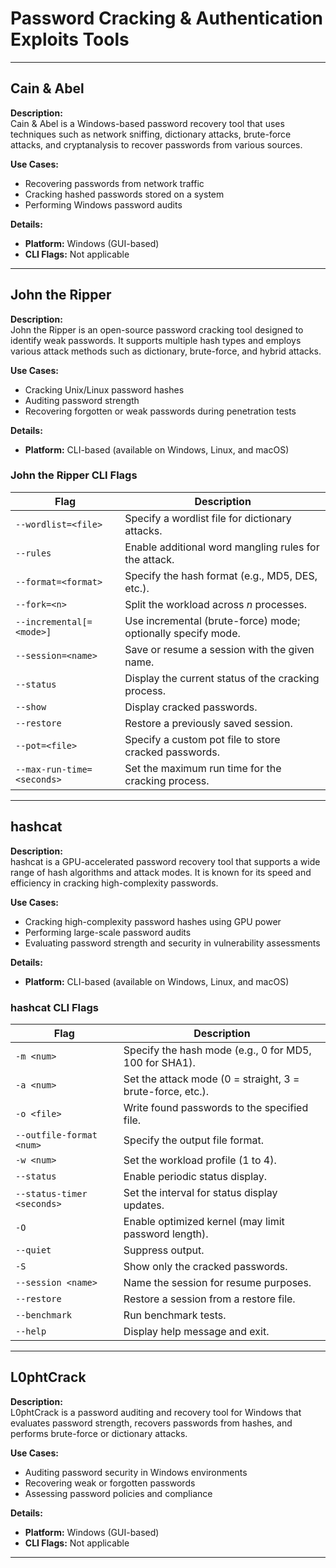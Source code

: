 # Password Cracking & Authentication Exploits Tools

---

## Cain & Abel

**Description:**  
Cain & Abel is a Windows-based password recovery tool that uses techniques such as network sniffing, dictionary attacks, brute-force attacks, and cryptanalysis to recover passwords from various sources.

**Use Cases:**

- Recovering passwords from network traffic
- Cracking hashed passwords stored on a system
- Performing Windows password audits

**Details:**

- **Platform:** Windows (GUI-based)
- **CLI Flags:** Not applicable

---

## John the Ripper

**Description:**  
John the Ripper is an open-source password cracking tool designed to identify weak passwords. It supports multiple hash types and employs various attack methods such as dictionary, brute-force, and hybrid attacks.

**Use Cases:**

- Cracking Unix/Linux password hashes
- Auditing password strength
- Recovering forgotten or weak passwords during penetration tests

**Details:**

- **Platform:** CLI-based (available on Windows, Linux, and macOS)

### John the Ripper CLI Flags

| Flag                       | Description                                                  |
| -------------------------- | ------------------------------------------------------------ |
| `--wordlist=<file>`        | Specify a wordlist file for dictionary attacks.              |
| `--rules`                  | Enable additional word mangling rules for the attack.        |
| `--format=<format>`        | Specify the hash format (e.g., MD5, DES, etc.).              |
| `--fork=<n>`               | Split the workload across _n_ processes.                     |
| `--incremental[=<mode>]`   | Use incremental (brute-force) mode; optionally specify mode. |
| `--session=<name>`         | Save or resume a session with the given name.                |
| `--status`                 | Display the current status of the cracking process.          |
| `--show`                   | Display cracked passwords.                                   |
| `--restore`                | Restore a previously saved session.                          |
| `--pot=<file>`             | Specify a custom pot file to store cracked passwords.        |
| `--max-run-time=<seconds>` | Set the maximum run time for the cracking process.           |

---

## hashcat

**Description:**  
hashcat is a GPU-accelerated password recovery tool that supports a wide range of hash algorithms and attack modes. It is known for its speed and efficiency in cracking high-complexity passwords.

**Use Cases:**

- Cracking high-complexity password hashes using GPU power
- Performing large-scale password audits
- Evaluating password strength and security in vulnerability assessments

**Details:**

- **Platform:** CLI-based (available on Windows, Linux, and macOS)

### hashcat CLI Flags

| Flag                       | Description                                                |
| -------------------------- | ---------------------------------------------------------- |
| `-m <num>`                 | Specify the hash mode (e.g., 0 for MD5, 100 for SHA1).     |
| `-a <num>`                 | Set the attack mode (0 = straight, 3 = brute-force, etc.). |
| `-o <file>`                | Write found passwords to the specified file.               |
| `--outfile-format <num>`   | Specify the output file format.                            |
| `-w <num>`                 | Set the workload profile (1 to 4).                         |
| `--status`                 | Enable periodic status display.                            |
| `--status-timer <seconds>` | Set the interval for status display updates.               |
| `-O`                       | Enable optimized kernel (may limit password length).       |
| `--quiet`                  | Suppress output.                                           |
| `-S`                       | Show only the cracked passwords.                           |
| `--session <name>`         | Name the session for resume purposes.                      |
| `--restore`                | Restore a session from a restore file.                     |
| `--benchmark`              | Run benchmark tests.                                       |
| `--help`                   | Display help message and exit.                             |

---

## L0phtCrack

**Description:**  
L0phtCrack is a password auditing and recovery tool for Windows that evaluates password strength, recovers passwords from hashes, and performs brute-force or dictionary attacks.

**Use Cases:**

- Auditing password security in Windows environments
- Recovering weak or forgotten passwords
- Assessing password policies and compliance

**Details:**

- **Platform:** Windows (GUI-based)
- **CLI Flags:** Not applicable

---
